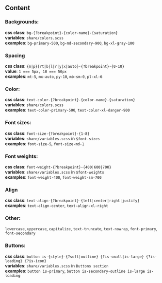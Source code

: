 ## Content

### Backgrounds:
**css class**: `bg-{?breakpoint}-{color-name}-{saturation}` <br>
**variables**: `share/colors.scss` <br>
**examples**: `bg-primary-500`, `bg-md-secondary-900`, `bg-xl-gray-100`

### Spacing
**css class**: `{m|p}{?t|b|l|r|y|x|auto}-{?breakpoint}-{0-10}` <br>
**value**: `1 === 5px, 10 === 50px` <br>
**examples**: `mt-5`, `mx-auto`, `py-10`, `mb-sm-0`, `pl-xl-6`

### Color:
**css class**: `text-color-{?breakpoint}-{color-name}-{saturation}` <br>
**variables**: `share/colors.scss` <br>
**examples**: `text-color-primary-500`, `text-color-xl-danger-900`

### Font sizes:
**css class**: `font-size-{?breakpoint}-{1-8}` <br>
**variables**: `share/variables.scss` in `$font-sizes` <br>
**examples**: `font-size-5`, `font-size-md-1`

### Font weights:
**css class**: `font-weight-{?breakpoint}-{400|600|700}` <br>
**variables**: `share/variables.scss` in `$font-weights` <br>
**examples**: `font-weight-400`, `font-weight-sm-700`

### Align
**css class**: `text-align-{?breakpoint}-{left|center|right|justify}` <br>
**examples**: `text-align-center`, `text-align-xl-right`

### Other:
`lowercase`, `uppercase`, `capitalize`, `text-truncate`, `text-nowrap`, `font-primary`, `font-secondary`

### Buttons:
**css class**: `button is-{style}-{?soft|outline} {?is-small|is-large} {?is-loading} {?is-icon}` <br>
**variables**: `share/variables.scss` in `Buttons section` <br>
**examples**: `button is-primary`, `button is-secondary-outline is-large is-loading`
